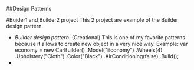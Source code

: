 ##Design Patterns

#Buider1 and Builder2 project
This 2 project are example of the Builder design pattern.
  - *Builder design pattern:* (Creational) This is one of my favorite patterns because it allows to create new object in a very nice way.
    Example: var economy = new CarBuilder()
                .Model("Economy")
                .Wheels(4)
                .Upholstery("Cloth")
                .Color("Black")
                .AirConditioning(false)
                .Build();
  - 
